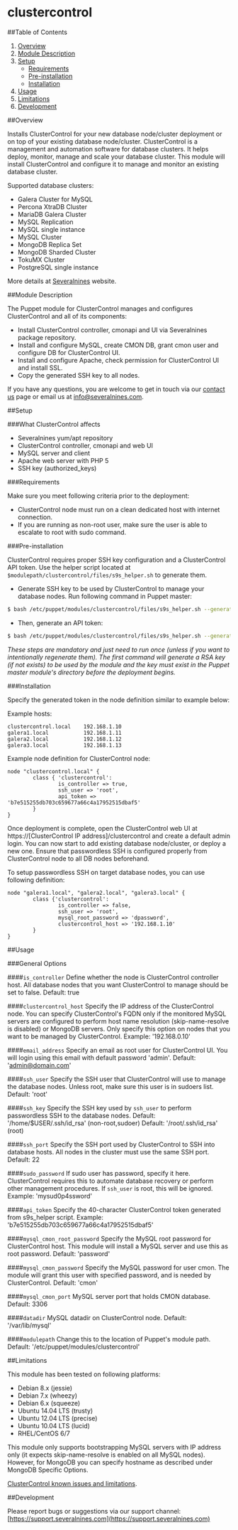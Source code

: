 # clustercontrol #

##Table of Contents

1. [Overview](#overview)
2. [Module Description](#module-description)
3. [Setup](#setup)
    * [Requirements](#requirements)
    * [Pre-installation](#pre-installation)
    * [Installation](#installation)
4. [Usage](#usage)
5. [Limitations](#limitations)
6. [Development](#development)

##Overview

Installs ClusterControl for your new database node/cluster deployment or on top of your existing database node/cluster. ClusterControl is a management and automation software for database clusters. It helps deploy, monitor, manage and scale your database cluster. This module will install ClusterControl and configure it to manage and monitor an existing database cluster. 

Supported database clusters:
* Galera Cluster for MySQL
* Percona XtraDB Cluster
* MariaDB Galera Cluster
* MySQL Replication
* MySQL single instance
* MySQL Cluster
* MongoDB Replica Set
* MongoDB Sharded Cluster
* TokuMX Cluster
* PostgreSQL single instance

More details at [Severalnines](http://www.severalnines.com/clustercontrol) website.


##Module Description

The Puppet module for ClusterControl manages and configures ClusterControl and all of its components:
* Install ClusterControl controller, cmonapi and UI via Severalnines package repository.
* Install and configure MySQL, create CMON DB, grant cmon user and configure DB for ClusterControl UI.
* Install and configure Apache, check permission for ClusterControl UI and install SSL.
* Copy the generated SSH key to all nodes.

If you have any questions, you are welcome to get in touch via our [contact us](http://www.severalnines.com/contact-us) page or email us at info@severalnines.com.


##Setup

###What ClusterControl affects
* Severalnines yum/apt repository
* ClusterControl controller, cmonapi and web UI
* MySQL server and client
* Apache web server with PHP 5
* SSH key (authorized_keys)

###Requirements

Make sure you meet following criteria prior to the deployment:
* ClusterControl node must run on a clean dedicated host with internet connection.
* If you are running as non-root user, make sure the user is able to escalate to root with sudo command.

###Pre-installation

ClusterControl requires proper SSH key configuration and a ClusterControl API token. Use the helper script located at `$modulepath/clustercontrol/files/s9s_helper.sh` to generate them.

* Generate SSH key to be used by ClusterControl to manage your database nodes. Run following command in Puppet master:
```bash
$ bash /etc/puppet/modules/clustercontrol/files/s9s_helper.sh --generate-key
```

* Then, generate an API token:
```bash
$ bash /etc/puppet/modules/clustercontrol/files/s9s_helper.sh --generate-token
```

*These steps are mandatory and just need to run once (unless if you want to intentionally regenerate them). The first command will generate a RSA key (if not exists) to be used by the module and the key must exist in the Puppet master module's directory before the deployment begins.*

###Installation

Specify the generated token in the node definition similar to example below:

Example hosts:
```
clustercontrol.local 	192.168.1.10
galera1.local 		    192.168.1.11
galera2.local 		    192.168.1.12
galera3.local 		    192.168.1.13
```

Example node definition for ClusterControl node:
```puppet
node "clustercontrol.local" {
        class { 'clustercontrol':
                is_controller => true,
                ssh_user => 'root',
                api_token => 'b7e515255db703c659677a66c4a17952515dbaf5'
        }
}
```

Once deployment is complete, open the ClusterControl web UI at https://[ClusterControl IP address]/clustercontrol and create a default admin login. You can now start to add existing database node/cluster, or deploy a new one. Ensure that passwordless SSH is configured properly from ClusterControl node to all DB nodes beforehand. 

To setup passwordless SSH on target database nodes, you can use following definition:
```puppet
node "galera1.local", "galera2.local", "galera3.local" {
        class {'clustercontrol':
                is_controller => false,
                ssh_user => 'root',
                mysql_root_password => 'dpassword',
                clustercontrol_host => '192.168.1.10'
        }
}
```

##Usage

###General Options

####`is_controller`
Define whether the node is ClusterControl controller host. All database nodes that you want ClusterControl to manage should be set to false.
Default: true

####`clustercontrol_host`
Specify the IP address of the ClusterControl node. You can specify ClusterControl's FQDN only if the monitored MySQL servers are configured to perform host name resolution (skip-name-resolve is disabled) or MongoDB servers. Only specify this option on nodes that you want to be managed by ClusterControl.
Example: '192.168.0.10'

####`email_address`
Specify an email as root user for ClusterControl UI. You will login using this email with default password 'admin'.
Default: 'admin@domain.com'

####`ssh_user`
Specify the SSH user that ClusterControl will use to manage the database nodes. Unless root, make sure this user is in sudoers list.
Default: 'root'

####`ssh_key`
Specify the SSH key used by ``ssh_user`` to perform passwordless SSH to the database nodes.
Default: '/home/$USER/.ssh/id_rsa' (non-root,sudoer)
Default: '/root/.ssh/id_rsa' (root)

####`ssh_port`
Specify the SSH port used by ClusterControl to SSH into database hosts. All nodes in the cluster must use the same SSH port.
Default: 22

####`sudo_password`
If sudo user has password, specify it here. ClusterControl requires this to automate database recovery or perform other management procedures. If `ssh_user` is root, this will be ignored.
Example: 'mysud0p4ssword'

####`api_token`
Specify the 40-character ClusterControl token generated from s9s_helper script.
Example: 'b7e515255db703c659677a66c4a17952515dbaf5'

####`mysql_cmon_root_password`
Specify the MySQL root password for ClusterControl host. This module will install a MySQL server and use this as root password.
Default: 'password'

####`mysql_cmon_password`
Specify the MySQL password for user cmon. The module will grant this user with specified password, and is needed by ClusterControl.
Default: 'cmon'

####`mysql_cmon_port`
MySQL server port that holds CMON database.
Default: 3306

####`datadir`
MySQL datadir on ClusterControl node.
Default: '/var/lib/mysql'

####`modulepath`
Change this to the location of Puppet's module path.
Default: '/etc/puppet/modules/clustercontrol'

##Limitations

This module has been tested on following platforms:
* Debian 8.x (jessie)
* Debian 7.x (wheezy)
* Debian 6.x (squeeze)
* Ubuntu 14.04 LTS (trusty)
* Ubuntu 12.04 LTS (precise)
* Ubuntu 10.04 LTS (lucid)
* RHEL/CentOS 6/7

This module only supports bootstrapping MySQL servers with IP address only (it expects skip-name-resolve is enabled on all MySQL nodes). However, for MongoDB you can specify hostname as described under MongoDB Specific Options.

[ClusterControl known issues and limitations](http://www.severalnines.com/docs/troubleshooting.html#known-issues-and-limitations).

##Development

Please report bugs or suggestions via our support channel: [https://support.severalnines.com](https://support.severalnines.com)

